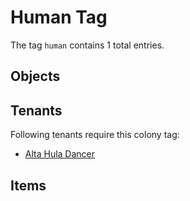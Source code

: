 # Human Tag

The tag `human` contains 1 total entries.

## Objects

## Tenants

Following tenants require this colony tag:

- [Alta Hula Dancer](https://ceterai.github.io/MyEnternia/Wiki/AltaHulaDancer)

## Items
